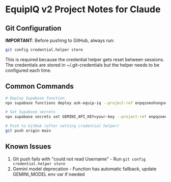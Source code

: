 # EquipIQ v2 Project Notes for Claude

## Git Configuration
**IMPORTANT**: Before pushing to GitHub, always run:
```bash
git config credential.helper store
```

This is required because the credential helper gets reset between sessions.
The credentials are stored in ~/.git-credentials but the helper needs to be configured each time.

## Common Commands
```bash
# Deploy Supabase function
npx supabase functions deploy ask-equip-iq --project-ref enpqzoeohonguemzyifo

# Set Supabase secrets
npx supabase secrets set GEMINI_API_KEY=your-key --project-ref enpqzoeohonguemzyifo

# Push to GitHub (after setting credential helper)
git push origin main
```

## Known Issues
1. Git push fails with "could not read Username" - Run `git config credential.helper store`
2. Gemini model deprecation - Function has automatic fallback, update GEMINI_MODEL env var if needed